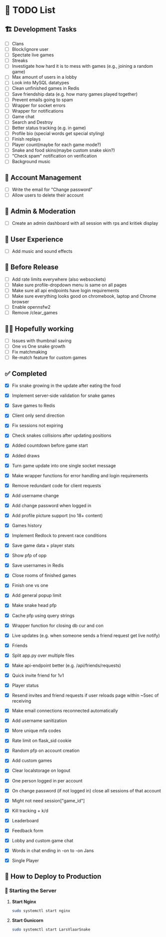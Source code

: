# 📝 TODO List

## 🏗️ Development Tasks  
- [ ] Clans
- [ ] Block/ignore user
- [ ] Spectate live games
- [ ] Streaks
- [ ] Investigate how hard it is to mess with games (e.g., joining a random game)
- [ ] Max amount of users in a lobby
- [ ] Look into MySQL datatypes
- [ ] Clean unfinished games in Redis
- [ ] Save friendship data (e.g. how many games played together)
- [ ] Prevent emails going to spam
- [ ] Wrapper for socket errors
- [ ] Wrapper for notifications
- [ ] Game chat
- [ ] Search and Destroy
- [ ] Better status tracking (e.g. in game)
- [ ] Profile bio (special words get special styling)
- [ ] Finish replays
- [ ] Player count(maybe for each game mode?)
- [ ] Snake and food skins(maybe custom snake skin?)
- [ ] "Check spam" notification on verification
- [ ] Background music

## 🔐 Account Management  
- [ ] Write the email for "Change password"  
- [ ] Allow users to delete their account  

## 🔧 Admin & Moderation  
- [ ] Create an admin dashboard with all session with rps and kritiek display

## 🎵 User Experience  
- [ ] Add music and sound effects

## 🐒 Before Release
- [ ] Add rate limits everywhere (also websockets)
- [ ] Make sure profile-dropdown menu is same on all pages
- [ ] Make sure all api endpoints have login requirements
- [ ] Make sure everything looks good on chromebook, laptop and Chrome browser
- [ ] Enable opennsfw2
- [ ] Remove /clear_games

## 🫃🏿 Hopefully working
- [ ] Issues with thumbnail saving
- [ ] One vs One snake growth
- [ ] Fix matchmaking
- [ ] Re-match feature for custom games

## ✅ Completed  
- [x] Fix snake growing in the update after eating the food  
- [x] Implement server-side validation for snake games
- [x] Save games to Redis
- [x] Client only send direction
- [x] Fix sessions not expiring
- [x] Check snakes collisions after updating positions
- [x] Added countdown before game start
- [x] Added draws
- [x] Turn game update into one single socket message
- [x] Make wrapper functions for error handling and login requirements
- [x] Remove redundant code for client requests
- [x] Add username change
- [x] Add change password when logged in
- [x] Add profile picture support (no 18+ content)
- [x] Games history
- [x] Implement Redlock to prevent race conditions
- [x] Save game data + player stats
- [x] Show pfp of opp
- [x] Save usernames in Redis
- [x] Close rooms of finished games
- [x] Finish one vs one
- [x] Add general popup limit
- [x] Make snake head pfp
- [x] Cache pfp using query strings
- [x] Wrapper function for closing db cur and con
- [x] Live updates (e.g. when someone sends a friend request get live notify)
- [x] Friends
- [x] Split app.py over multiple files
- [x] Make api-endpoint better (e.g. /api/friends/requests)
- [x] Quick invite friend for 1v1
- [x] Player status
- [x] Resend invites and friend requests if user reloads page within ~5sec of receiving
- [x] Make email connections reconnected automatically
- [x] Add username sanitization
- [x] More unique mfa codes
- [x] Rate limit on flask_sid cookie
- [x] Random pfp on account creation
- [x] Add custom games
- [x] Clear localstorage on logout
- [x] One person logged in per account
- [x] On change password (if not logged in) close all sessions of that account
- [x] Might not need session["game_id"]
- [x] Kill tracking + k/d
- [x] Leaderboard
- [x] Feedback form
- [x] Lobby and custom game chat
- [x] Words in chat ending in -on to -on Jans
- [x] Single Player


## 🚀 How to Deploy to Production

### 📌 Starting the Server

1. **Start Nginx**  
   ```sh
   sudo systemctl start nginx
   ```

2. **Start Gunicorn**  
   ```sh
   sudo systemctl start LarsVlaarSnake
   ```
   